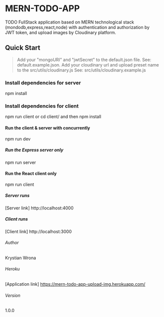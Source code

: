 # MERN-TODO-APP

TODO FullStack application based on MERN technological stack (mondodb,express,react,node) with authentication and authorization by JWT token, and upload images by Cloudinary platform.

## Quick Start

>Add your "mongoURI" and "jwtSecret" to the default.json file.
>See: default.example.json.
>Add your cloudinary url and upload preset name to the src/utils/cloudinary.js
>See: src/utils/cloudinary.example.js

### Install dependencies for server

npm install

### Install dependencies for client

npm run client or cd client/ and then npm install

#### Run the client & server with concurrently

npm run dev

##### Run the Express server only

npm run server

#### Run the React client only

npm run client

##### Server runs

[Server link] http://localhost:4000

##### Client runs

[Client link] http://localhost:3000

###### Author

Krystian Wrona

###### Heroku

[Application link] https://mern-todo-app-upload-img.herokuapp.com/

###### Version

1.0.0
